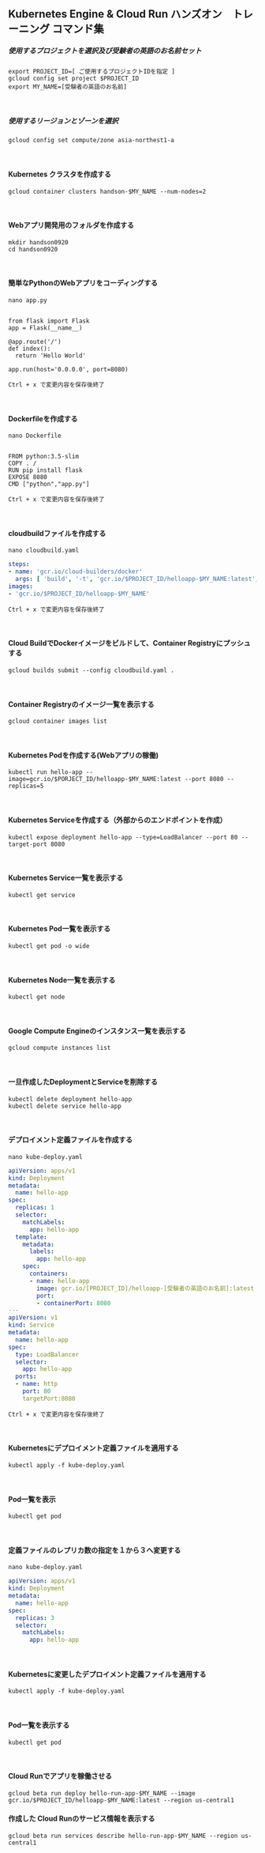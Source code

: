 Kubernetes Engine & Cloud Run ハンズオン　トレーニング コマンド集
------------------------------------------------------------

##### 使用するプロジェクトを選択及び受験者の英語のお名前セット
```text
export PROJECT_ID=[ ご使用するプロジェクトIDを指定 ]
gcloud config set project $PROJECT_ID
export MY_NAME=[受験者の英語のお名前]
```
<br/>

##### 使用するリージョンとゾーンを選択
```text
gcloud config set compute/zone asia-northest1-a
```
<br/>

#### Kubernetes クラスタを作成する
```text
gcloud container clusters handson-$MY_NAME --num-nodes=2
```
<br/>

#### Webアプリ開発用のフォルダを作成する
```text
mkdir handson0920
cd handson0920
```
<br/>

#### 簡単なPythonのWebアプリをコーディングする
```text
nano app.py
```
<pre><code>
from flask import Flask
app = Flask(__name__)

@app.route('/')
def index():
  return 'Hello World'
  
app.run(host='0.0.0.0', port=8080)  
</code></pre>
```text
Ctrl + x で変更内容を保存後終了
```
<br/>

#### Dockerfileを作成する
```text
nano Dockerfile
```
<pre><code>
FROM python:3.5-slim
COPY . /
RUN pip install flask
EXPOSE 8080
CMD ["python","app.py"]
</code></pre>
```text
Ctrl + x で変更内容を保存後終了
```
<br/>

#### cloudbuildファイルを作成する
```text
nano cloudbuild.yaml
```
```yaml
steps:
- name: 'gcr.io/cloud-builders/docker'
  args: [ 'build', '-t', 'gcr.io/$PROJECT_ID/helloapp-$MY_NAME:latest', '.']
images:
- 'gcr.io/$PROJECT_ID/helloapp-$MY_NAME'
```
```text
Ctrl + x で変更内容を保存後終了
```
<br/>

#### Cloud BuildでDockerイメージをビルドして、Container Registryにプッシュする
```text
gcloud builds submit --config cloudbuild.yaml .
```
<br/>

#### Container Registryのイメージ一覧を表示する
```text
gcloud container images list
```
<br/>

#### Kubernetes Podを作成する(Webアプリの稼働)
```text
kubectl run hello-app --image=gcr.io/$PORJECT_ID/helloapp-$MY_NAME:latest --port 8080 --replicas=5
```
<br/>

#### Kubernetes Serviceを作成する（外部からのエンドポイントを作成）
```text
kubectl expose deployment hello-app --type=LoadBalancer --port 80 --target-port 8080
```
<br/>

#### Kubernetes Service一覧を表示する
```text
kubectl get service
```
<br/>

#### Kubernetes Pod一覧を表示する
```text
kubectl get pod -o wide
```
<br/>

#### Kubernetes Node一覧を表示する
```text
kubectl get node
```
<br/>


#### Google Compute Engineのインスタンス一覧を表示する
```text
gcloud compute instances list
```
<br/>

#### 一旦作成したDeploymentとServiceを削除する
```text
kubectl delete deployment hello-app
kubectl delete service hello-app
```
<br/>

#### デプロイメント定義ファイルを作成する
```text
nano kube-deploy.yaml
```
```yaml
apiVersion: apps/v1
kind: Deployment
metadata:
  name: hello-app
spec:
  replicas: 1
  selector:
    matchLabels:
      app: hello-app
  template:
    metadata:
      labels:
        app: hello-app
    spec:
      containers:
      - name: hello-app
        image: gcr.io/[PROJECT_ID]/helloapp-[受験者の英語のお名前]:latest
        port:
        - containerPort: 8080
---
apiVersion: v1
kind: Service
metadata:
  name: hello-app
spec:
  type: LoadBalancer
  selector:
    app: hello-app
  ports:
  - name: http
    port: 80
    targetPort:8080
```
```text
Ctrl + x で変更内容を保存後終了
```
<br/>

#### Kubernetesにデプロイメント定義ファイルを適用する
```text
kubectl apply -f kube-deploy.yaml
```
<br/>

#### Pod一覧を表示
```text
kubectl get pod
```
<br/>

####  定義ファイルのレプリカ数の指定を１から３へ変更する
```text
nano kube-deploy.yaml
```
```yaml
apiVersion: apps/v1
kind: Deployment
metadata:
  name: hello-app
spec:
  replicas: 3
  selector:
    matchLabels:
      app: hello-app
```
<br/>

#### Kubernetesに変更したデプロイメント定義ファイルを適用する
```text
kubectl apply -f kube-deploy.yaml
```
<br/>

#### Pod一覧を表示する
```text
kubectl get pod
```
<br/>

#### Cloud Runでアプリを稼働させる
```text
gcloud beta run deploy hello-run-app-$MY_NAME --image gcr.io/$PROJECT_ID/helloapp-$MY_NAME:latest --region us-central1
```

#### 作成した Cloud Runのサービス情報を表示する
```text
gcloud beta run services describe hello-run-app-$MY_NAME --region us-central1
```